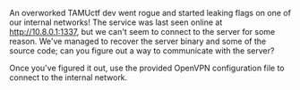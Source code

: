 An overworked TAMUctf dev went rogue and started leaking flags on one of our internal networks! The service was last seen online at http://10.8.0.1:1337, but we can't seem to connect to the server for some reason. We've managed to recover the server binary and some of the source code; can you figure out a way to communicate with the server?

Once you've figured it out, use the provided OpenVPN configuration file to connect to the internal network.
